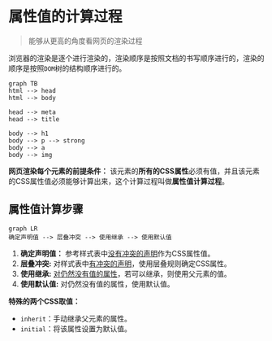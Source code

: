 # 属性值的计算过程
> 能够从更高的角度看网页的渲染过程

浏览器的渲染是逐个进行渲染的，渲染顺序是按照文档的书写顺序进行的，渲染的顺序是按照`DOM`树的结构顺序进行的。
```mermaid
graph TB
html --> head
html --> body

head --> meta
head --> title

body --> h1
body --> p --> strong
body --> a
body --> img
```
**网页渲染每个元素的前提条件：** 该元素的**所有的CSS属性**必须有值，并且该元素的CSS属性值必须能够计算出来，这个计算过程叫做**属性值计算过程**。

## 属性值计算步骤
```mermaid
graph LR
确定声明值 --> 层叠冲突 --> 使用继承 --> 使用默认值
```
1. **确定声明值：** 参考样式表中<u>没有冲突的声明</u>作为CSS属性值。
2. **层叠冲突:** 对样式表中<u>有冲突的声明</u>，使用层叠规则确定CSS属性。
3. **使用继承:** <u>对仍然没有值的属性</u>，若可以继承，则使用父元素的值。
4. **使用默认值:** 对仍然没有值的属性，使用默认值。

**特殊的两个CSS取值：**
- `inherit`：手动继承父元素的属性。
- `initial`：将该属性设置为默认值。

